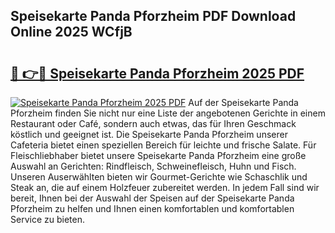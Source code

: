 ## Speisekarte Panda Pforzheim PDF Download Online 2025 WCfjB

# <h2><a href="http://gc7gszx.nevu.top/?p=Speisekarte+Panda+Pforzheim">🔗 👉🔴 Speisekarte Panda Pforzheim 2025 PDF</a></h2>

[![Speisekarte Panda Pforzheim 2025 PDF](https://i.imgur.com/dBaPXMq.png)](http://gc7gszx.nevu.top/?p=Speisekarte+Panda+Pforzheim)
Auf der Speisekarte Panda Pforzheim finden Sie nicht nur eine Liste der angebotenen Gerichte in einem Restaurant oder Café, sondern auch etwas, das für Ihren Geschmack köstlich und geeignet ist. Die Speisekarte Panda Pforzheim unserer Cafeteria bietet einen speziellen Bereich für leichte und frische Salate. Für Fleischliebhaber bietet unsere Speisekarte Panda Pforzheim eine große Auswahl an Gerichten: Rindfleisch, Schweinefleisch, Huhn und Fisch. Unseren Auserwählten bieten wir Gourmet-Gerichte wie Schaschlik und Steak an, die auf einem Holzfeuer zubereitet werden. In jedem Fall sind wir bereit, Ihnen bei der Auswahl der Speisen auf der Speisekarte Panda Pforzheim zu helfen und Ihnen einen komfortablen und komfortablen Service zu bieten.
